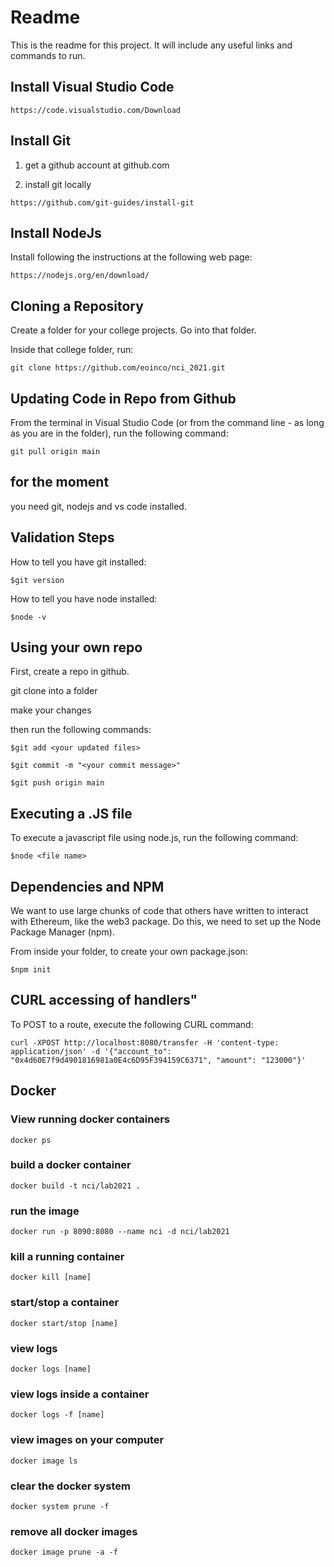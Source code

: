 
# Readme #

This is the readme for this project.  It will include any useful links and commands to run.

## Install Visual Studio Code ##

```https://code.visualstudio.com/Download```

## Install Git ##

1. get a github account at github.com

2. install git locally

```https://github.com/git-guides/install-git```

## Install NodeJs ##

Install following the instructions at the following web page:

```https://nodejs.org/en/download/```

## Cloning a Repository ##

Create a folder for your college projects.  Go into that folder.

Inside that college folder, run:

```git clone https://github.com/eoinco/nci_2021.git```

## Updating Code in Repo from Github ##

From the terminal in Visual Studio Code (or from the command line - as long as you are in the folder), run the following command:

```git pull origin main```

## for the moment ##

you need git, nodejs and vs code installed.

## Validation Steps ##

How to tell you have git installed:

```$git version```

How to tell you have node installed:

```$node -v```

## Using your own repo ##

First, create a repo in github.

git clone into a folder

make your changes

then run the following commands:

```$git add <your updated files>```

```$git commit -m "<your commit message>"```

```$git push origin main```

## Executing a .JS file ##

To execute a javascript file using node.js, run the following command:

```$node <file name>```


## Dependencies and NPM ##

We want to use large chunks of code that others have written to interact with Ethereum, like the web3 package.  Do this, we need to set up the Node Package Manager (npm).

From inside your folder, to create your own package.json:

```$npm init```


## CURL accessing of handlers"

To POST to a route, execute the following CURL command:

```curl -XPOST http://localhost:8080/transfer -H 'content-type: application/json' -d '{"account_to": "0x4d60E7f9d4901816981a0E4c6D95F394159C6371", "amount": "123000"}'```


## Docker ##

### View running docker containers ###

```docker ps```

### build a docker container ###

```docker build -t nci/lab2021 .```

### run the image ###

```docker run -p 8090:8080 --name nci -d nci/lab2021```

### kill a running container ###
```docker kill [name]```

### start/stop a container ###
```docker start/stop [name]```

### view logs ###
```docker logs [name]```

### view logs inside a container ###
```docker logs -f [name]```

### view images on your computer ###
```docker image ls```

### clear the docker system ###
```docker system prune -f```

### remove all docker images ###
```docker image prune -a -f```
